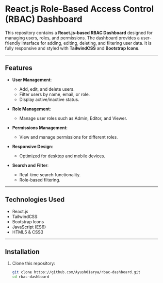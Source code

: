 # React.js Role-Based Access Control (RBAC) Dashboard

This repository contains a **React.js-based RBAC Dashboard** designed for managing users, roles, and permissions. The dashboard provides a user-friendly interface for adding, editing, deleting, and filtering user data. It is fully responsive and styled with **TailwindCSS** and **Bootstrap Icons**.

---

## Features

- **User Management**:
  - Add, edit, and delete users.
  - Filter users by name, email, or role.
  - Display active/inactive status.

- **Role Management**:
  - Manage user roles such as Admin, Editor, and Viewer.

- **Permissions Management**:
  - View and manage permissions for different roles.

- **Responsive Design**:
  - Optimized for desktop and mobile devices.

- **Search and Filter**:
  - Real-time search functionality.
  - Role-based filtering.

---

## Technologies Used

- React.js
- TailwindCSS
- Bootstrap Icons
- JavaScript (ES6)
- HTML5 & CSS3

---

## Installation

1. Clone this repository:
   ```bash
   git clone https://github.com/Ayush01arya/rbac-dashboard.git
   cd rbac-dashboard
